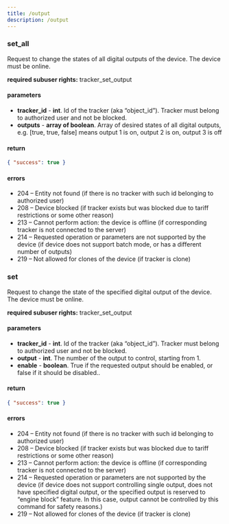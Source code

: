 ```yaml
---
title: /output
description: /output
---
```


### set_all
Request to change the states of all digital outputs of the device. The device must be online.

**required subuser rights:** tracker_set_output

#### parameters
* **tracker_id** - **int**. Id of the tracker (aka “object_id”). Tracker must belong to authorized user and not be blocked.
* **outputs** - **array of boolean**. Array of desired states of all digital outputs, e.g. [true, true, false] means output 1 is on, output 2 is on, output 3 is off

#### return
```json
{ "success": true }
```

#### errors
*   204 – Entity not found (if there is no tracker with such id belonging to authorized user)
*   208 – Device blocked (if tracker exists but was blocked due to tariff restrictions or some other reason)
*   213 – Cannot perform action: the device is offline (if corresponding tracker is not connected to the server)
*   214 – Requested operation or parameters are not supported by the device (if device does not support batch mode, or has a different number of outputs)
*   219 – Not allowed for clones of the device (if tracker is clone)

### set
Request to change the state of the specified digital output of the device. The device must be online.

**required subuser rights:** tracker_set_output

#### parameters
* **tracker_id** - **int**. Id of the tracker (aka “object_id”). Tracker must belong to authorized user and not be blocked.
* **output** - **int**. The number of the output to control, starting from 1.
* **enable** - **boolean**. True if the requested output should be enabled, or false if it should be disabled..

#### return
```json
{ "success": true }
```

#### errors
*   204 – Entity not found (if there is no tracker with such id belonging to authorized user)
*   208 – Device blocked (if tracker exists but was blocked due to tariff restrictions or some other reason)
*   213 – Cannot perform action: the device is offline (if corresponding tracker is not connected to the server)
*   214 – Requested operation or parameters are not supported by the device (if device does not support controlling single output, does not have specified digital output, or the specified output is reserved to “engine block” feature. In this case, output cannot be controlled by this command for safety reasons.)
*   219 – Not allowed for clones of the device (if tracker is clone)

